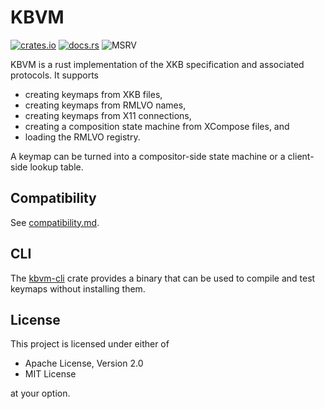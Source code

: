 # KBVM

[![crates.io](https://img.shields.io/crates/v/kbvm.svg)](http://crates.io/crates/kbvm)
[![docs.rs](https://docs.rs/kbvm/badge.svg)](http://docs.rs/kbvm)
![MSRV](https://img.shields.io/crates/msrv/kbvm)

KBVM is a rust implementation of the XKB specification and associated protocols. It
supports

- creating keymaps from XKB files,
- creating keymaps from RMLVO names,
- creating keymaps from X11 connections,
- creating a composition state machine from XCompose files, and
- loading the RMLVO registry.

A keymap can be turned into a compositor-side state machine or a client-side lookup table.

## Compatibility

See [compatibility.md](./docs/compatibility.md).

## CLI

The [kbvm-cli](./kbvm-cli/README.md) crate provides a binary that can be used to compile
and test keymaps without installing them.

## License

This project is licensed under either of

- Apache License, Version 2.0
- MIT License

at your option.
